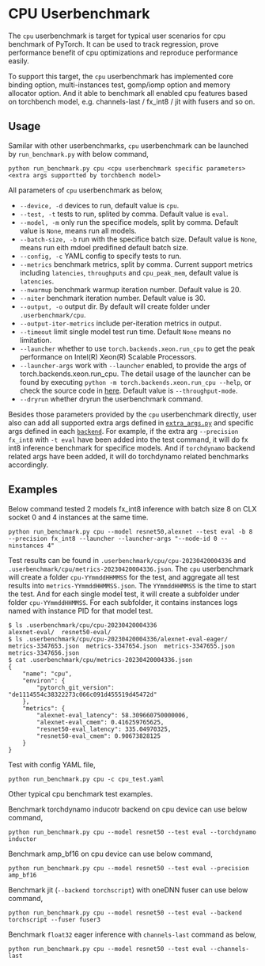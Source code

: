 # CPU Userbenchmark

The `cpu` userbenchmark is target for typical user scenarios for cpu benchmark
of PyTorch. It can be used to track regression, prove performance benefit of cpu
optimizations and reproduce performance easily. 

To support this target, the `cpu` userbenchmark has implemented core binding
option, multi-instances test, gomp/iomp option and memory allocator option. And
it able to benchmark all enabled cpu features based on torchbench model, e.g.
channels-last / fx_int8 / jit with fusers and so on.

## Usage

Samilar with other userbenchmarks, `cpu` userbenchmark can be launched by
`run_benchmark.py` with below command,
```shell
python run_benchmark.py cpu <cpu userbenchmark specific parameters> <extra args supportted by torchbench model>
```

All parameters of `cpu` userbenchmark as below,
- `--device, -d` devices to run, default value is `cpu`.
- `--test, -t` tests to run, splited by comma. Default value is `eval`.
- `--model, -m` only run the specifice models, split by comma. Default value is
  `None`, means run all models.
- `--batch-size, -b` run with the specifice batch size. Default value is `None`,
  means run eith mdoel predifined default batch size.
- `--config, -c` YAML config to specify tests to run.
- `--metrics` benchmark metrics, split by comma. Current support metrics
  including `latencies`, `throughputs` and `cpu_peak_mem`, default value is
  `latencies`.
- `--nwarmup` benchmark warmup iteration number. Default value is 20.
- `--niter` benchmark iteration number. Default value is 30.
- `--output, -o` output dir. By default will create folder under
  `.userbenchmark/cpu`.
- `--output-iter-metrics` include per-iteration metrics in output.
- `--timeout` limit single model test run time. Default `None` means no
  limitation.
- `--launcher` whether to use `torch.backends.xeon.run_cpu` to get the peak
  performance on Intel(R) Xeon(R) Scalable Processors.
- `--launcher-args` work with `--launcher` enabled, to provide the args of
  torch.backends.xeon.run_cpu. The detail usage of the launcher can be found by
  executing `python -m torch.backends.xeon.run_cpu --help`, or check the source
  code in
  [here](https://github.com/pytorch/pytorch/blob/main/torch/backends/xeon/run_cpu.py).
  Default value is `--throughput-mode`.
- `--dryrun` whether dryrun the userbenchmark command.

Besides those parameters provided by the `cpu` userbenchmark directly, user also
can add all supported extra args defined in
[`extra_args.py`](../../torchbenchmark/util/extra_args.py) and specific args
defined in each [`backend`](../../torchbenchmark/util/backends). For example, if
the extra arg `--precision fx_int8` with `-t eval` have been added into the test
command, it will do fx int8 inference benchmark for specifice models. And if
`torchdynamo` backend related args have been added, it will do torchdynamo
related benchmarks accordingly.

## Examples

Below command tested 2 models fx_int8 inference with batch size 8 on CLX socket
0 and 4 instances at the same time.
```shell
python run_benchmark.py cpu --model resnet50,alexnet --test eval -b 8 --precision fx_int8 --launcher --launcher-args "--node-id 0 --ninstances 4"
```
Test results can be found in `.userbenchmark/cpu/cpu-20230420004336` and
`.userbenchmark/cpu/metrics-20230420004336.json`. The `cpu` userbenchmark will
create a folder `cpu-YYmmddHHMMSS` for the test, and aggregate all test results
into `metrics-YYmmddHHMMSS.json`. The `YYmmddHHMMSS` is the time to start the
test. And for each single model test, it will create a subfolder under folder
`cpu-YYmmddHHMMSS`. For each subfolder, it contains instances logs named with
instance PID for that model test.
```shell
$ ls .userbenchmark/cpu/cpu-20230420004336
alexnet-eval/  resnet50-eval/  
$ ls .userbenchmark/cpu/cpu-20230420004336/alexnet-eval-eager/
metrics-3347653.json  metrics-3347654.json  metrics-3347655.json  metrics-3347656.json
$ cat .userbenchmark/cpu/metrics-20230420004336.json 
{
    "name": "cpu",
    "environ": {
        "pytorch_git_version": "de1114554c38322273c066c091d455519d45472d"
    },
    "metrics": {
        "alexnet-eval_latency": 58.309660750000006,
        "alexnet-eval_cmem": 0.416259765625,
        "resnet50-eval_latency": 335.04970325,
        "resnet50-eval_cmem": 0.90673828125
    }
}
```

Test with config YAML file,
```shell
python run_benchmark.py cpu -c cpu_test.yaml
```

Other typical cpu benchmark test examples.

Benchmark torchdynamo inducotr backend on cpu device can use below command,
```shell
python run_benchmark.py cpu --model resnet50 --test eval --torchdynamo inductor
```

Benchmark amp_bf16 on cpu device can use below command,
```shell
python run_benchmark.py cpu --model resnet50 --test eval --precision amp_bf16
```

Benchmark jit (`--backend torchscript`) with oneDNN fuser can use below command,
```shell
python run_benchmark.py cpu --model resnet50 --test eval --backend torchscript --fuser fuser3
```

Benchmark `float32` eager inference with `channels-last` command as below,
```shell
python run_benchmark.py cpu --model resnet50 --test eval --channels-last
```

